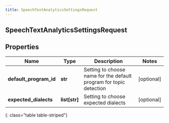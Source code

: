 ```yaml
---
title: SpeechTextAnalyticsSettingsRequest
---
```

## SpeechTextAnalyticsSettingsRequest

## Properties

|Name | Type | Description | Notes|
|------------ | ------------- | ------------- | -------------|
| **default_program_id** | **str** | Setting to choose name for the default program for topic detection | [optional] |
| **expected_dialects** | **list[str]** | Setting to choose expected dialects | [optional] |
{: class="table table-striped"}


